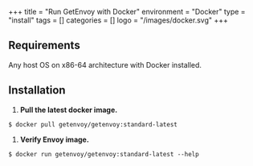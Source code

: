 +++
title = "Run GetEnvoy with Docker"
environment = "Docker"
type = "install"
tags = []
categories = []
logo = "/images/docker.svg"
+++

## Requirements ##

Any host OS on x86-64 architecture with Docker installed.

## Installation ##

1. **Pull the latest docker image.**
```
$ docker pull getenvoy/getenvoy:standard-latest
```

1. **Verify Envoy image.**
```
$ docker run getenvoy/getenvoy:standard-latest --help
```
